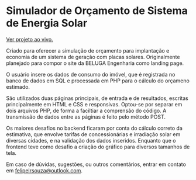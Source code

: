 # Simulador de Orçamento de Sistema de Energia Solar

[Ver projeto ao vivo.](https://www.beluga.eng.br/portfolio/simulador-solar/)

Criado para oferecer a simulação de orçamento para implantação e economia de um sistema de geração com placas solares. Originalmente planejado para compor o site da BELUGA Engenharia como landing page. 

O usuário insere os dados de consumo do imóvel, que é registrada no banco de dados em SQL e processada em PHP para o cálculo do orçameno estimado.

São utilizados duas páginas principais, de entrada e de resultados, escritas principalmente em HTML e CSS e responsivas. Optou-se por separar em dois arquivos PHP, de forma a faciltiar a comprensão do código. A transmissão de dados entre as páginas é feito pelo método POST.

Os maiores desafios no backend ficaram por conta do cálculo correto da estimativa, que envolve tarifas de concessionárias e irradiação solar em diversas cidades, e na validação dos dados inseridos. Enquanto que o frontend teve como desafio a criação do gráfico para diversos tamanhos de tela.

Em caso de dúvidas, sugestões, ou outros comentários, entrar em contato em felipelrsouza@outlook.com.
